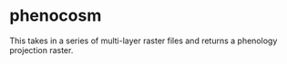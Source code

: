 # phenocosm
This takes in a series of multi-layer raster files and returns a phenology projection raster.
